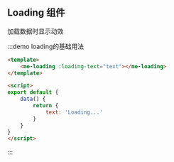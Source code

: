 ## Loading 组件

加载数据时显示动效

:::demo loading的基础用法

```html
<template>
    <me-loading :loading-text="text"></me-loading>
</template>

<script>
export default {
    data() {
        return { 
            text: 'Loading...'
        }
    }
}
</script>
```
:::